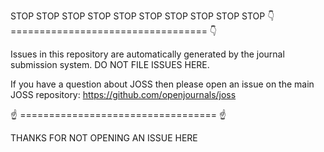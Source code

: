 STOP STOP STOP STOP STOP
STOP STOP STOP STOP STOP
👇 ================================== 👇

Issues in this repository are automatically generated by the journal submission system. DO NOT FILE ISSUES HERE.

If you have a question about JOSS then please open an issue on the main JOSS repository: https://github.com/openjournals/joss

☝ ================================== ☝

THANKS FOR NOT OPENING AN ISSUE HERE
